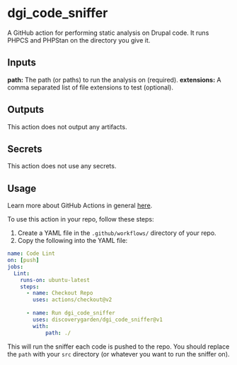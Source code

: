 # dgi_code_sniffer

A GitHub action for performing static analysis on Drupal code. It runs PHPCS and PHPStan on the directory you give it.

 
## Inputs
**path:** The path (or paths) to run the analysis on (required).
**extensions:** A comma separated list of file extensions to test (optional).

## Outputs
This action does not output any artifacts.

## Secrets
This action does not use any secrets.

## Usage
Learn more about GitHub Actions in general [here](https://docs.github.com/en/actions/quickstart). 

To use this action in your repo, follow these steps:

 1. Create a YAML file in the `.github/workflows/` directory of your repo.
 2.  Copy the following into the YAML file:
```yaml
name: Code Lint
on: [push]
jobs:
  Lint:
    runs-on: ubuntu-latest
    steps:
      - name: Checkout Repo
        uses: actions/checkout@v2
      
      - name: Run dgi_code_sniffer
	    uses: discoverygarden/dgi_code_sniffer@v1
	    with:
		    path: ./
```
This will run the sniffer each code is pushed to the repo. You should replace the `path` with your `src` directory (or whatever you want to run the sniffer on).